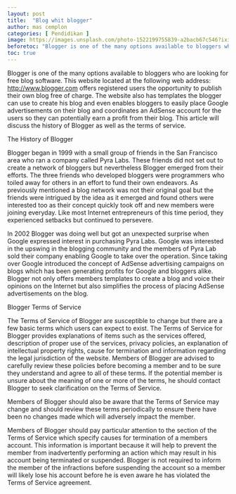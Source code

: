 ```yaml
---
layout: post
title:  "Blog whit blogger"
author: mas cemplon
categories: [ Pendidikan ]
image: https://images.unsplash.com/photo-1522199755839-a2bacb67c546?ixid=MXwxMjA3fDB8MHxwaG90by1wYWdlfHx8fGVufDB8fHw%3D&ixlib=rb-1.2.1&auto=format&fit=crop&w=752&q=80
beforetoc: "Blogger is one of the many options available to bloggers who are looking for free blog software. This website located at the following web address: http://www.blogger.com."
toc: true
---
```



 Blogger is one of the many options available to bloggers who are looking for free blog software. This website located at the following web address: http://www.blogger.com offers registered users the opportunity to publish their own blog free of charge. The website also has templates the blogger can use to create his blog and even enables bloggers to easily place Google advertisements on their blog and coordinates an AdSense account for the users so they can potentially earn a profit from their blog. This article will discuss the history of Blogger as well as the terms of service. 



The History of Blogger



Blogger began in 1999 with a small group of friends in the San Francisco area who ran a company called Pyra Labs. These friends did not set out to create a network of bloggers but nevertheless Blogger emerged from their efforts. The three friends who developed bloggers were programmers who toiled away for others in an effort to fund their own endeavors. As previously mentioned a blog network was not their original goal but the friends were intrigued by the idea as it emerged and found others were interested too as their concept quickly took off and new members were joining everyday. Like most Internet entrepreneurs of this time period, they experienced setbacks but continued to persevere.



In 2002 Blogger was doing well but got an unexpected surprise when Google expressed interest in purchasing Pyra Labs. Google was interested in the upswing in the blogging community and the members of Pyra Lab sold their company enabling Google to take over the operation. Since taking over Google introduced the concept of AdSense advertising campaigns on blogs which has been generating profits for Google and bloggers alike. Blogger not only offers members templates to create a blog and voice their opinions on the Internet but also simplifies the process of placing AdSense advertisements on the blog. 



Blogger Terms of Service



The Terms of Service of Blogger are susceptible to change but there are a few basic terms which users can expect to exist. The Terms of Service for Blogger provides explanations of items such as the services offered, description of proper use of the services, privacy policies, an explanation of intellectual property rights, cause for termination and information regarding the legal jurisdiction of the website. Members of Blogger are advised to carefully review these policies before becoming a member and to be sure they understand and agree to all of these terms. If the potential member is unsure about the meaning of one or more of the terms, he should contact Blogger to seek clarification on the Terms of Service. 



Members of Blogger should also be aware that the Terms of Service may change and should review these terms periodically to ensure there have been no changes made which will adversely impact the member. 



Members of Blogger should pay particular attention to the section of the Terms of Service which specify causes for termination of a members account. This information is important because it will help to prevent the member from inadvertently performing an action which may result in his account being terminated or suspended. Blogger is not required to inform the member of the infractions before suspending the account so a member will likely lose his account before he is even aware he has violated the Terms of Service agreement.
